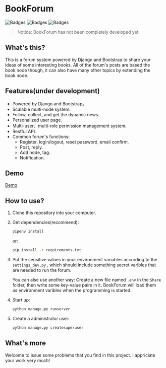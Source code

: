 # BookForum
![Badges](https://img.shields.io/badge/Powerd%20By-Django-blue.svg)
![Badges](https://img.shields.io/github/license/mashape/apistatus.svg)
![Badges](https://img.shields.io/twitter/url/https/github.com/Arianxx/BookForum.svg?style=social
)

>Notice: BookForum has not been completely developed yet.

## What's this?
This is a forum system powered by Django and Bootstrap to share your ideas of some interesting books. All of the forum's posts are based the book node though, it can also have many other topics by extending the book node.

## Features(under development)
- Powered by Django and Bootstrap。
- Scalable multi-node system.
- Follow, collect, and get the dynamic news. 
- Personalized user page.
- Multi-user、multi-role permission management system.
- Restful API.
- Common forum's functions:
    + Register, login/logout, reset password, email confirm.
    + Post, reply.
    + Add node, tag.
    + Notification.

## Demo
[Demo](http://101.132.174.76:7777)

## How to use?
1. Clone this repository into your computer.
2. Get dependencies(recommend):
    ```bash
    pipenv install
    ```
    
    or:
   
    ```bash
    pip install -r requirements.txt
    ```
    
3. Put the sensitive values in your environment variables according to the `settings_dev.py` , which should include something secret varibles that are needed to run the forum.
 
    You can alse use another way: Create a new file named `.env` in the `Share` folder, then write some key-value pairs in it. BookForum will load them as environment varibles when the programming is started.

4. Start up:
    ```bash
    python manage.py runserver
    ```
5. Create a administrator user:
    ```bash
    python manage.py createsuperuser
    ```

## What's more
Welcome to issue some problems that you find in this project. I appriciate your work very much!